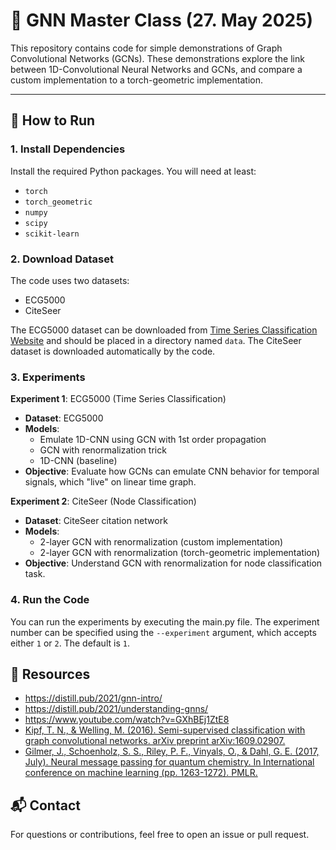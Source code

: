 # 🧠 GNN Master Class (27. May 2025)

This repository contains code for simple demonstrations of Graph Convolutional Networks (GCNs). 
These demonstrations explore the link between 1D-Convolutional Neural Networks and GCNs, and compare a custom implementation to a torch-geometric implementation.

---

## 🚀 How to Run

### 1. Install Dependencies

Install the required Python packages. You will need at least:

- `torch`
- `torch_geometric`
- `numpy`
- `scipy`
- `scikit-learn`

### 2. Download Dataset
The code uses two datasets:
- ECG5000
- CiteSeer

The ECG5000 dataset can be downloaded from [Time Series Classification Website](https://www.timeseriesclassification.com/description.php?Dataset=ECG5000) and should be placed in a directory named `data`.
The CiteSeer dataset is downloaded automatically by the code.

### 3. Experiments
**Experiment 1**: ECG5000 (Time Series Classification)
- **Dataset**: ECG5000
- **Models**:
  - Emulate 1D-CNN using GCN with 1st order propagation
  - GCN with renormalization trick
  - 1D-CNN (baseline)
- **Objective**: Evaluate how GCNs can emulate CNN behavior for temporal signals, which "live" on linear time graph.

**Experiment 2**: CiteSeer (Node Classification)
- **Dataset**: CiteSeer citation network
- **Models**:
  - 2-layer GCN with renormalization (custom implementation)
  - 2-layer GCN with renormalization (torch-geometric implementation)
- **Objective**: Understand GCN with renormalization for node classification task. 

### 4. Run the Code
You can run the experiments by executing the main.py file. The experiment number can be specified using the `--experiment` argument, which accepts either `1` or `2`. The default is `1`.

## 📁 Resources
- https://distill.pub/2021/gnn-intro/
- https://distill.pub/2021/understanding-gnns/
- https://www.youtube.com/watch?v=GXhBEj1ZtE8
- [Kipf, T. N., & Welling, M. (2016). Semi-supervised classification with graph convolutional networks. arXiv preprint arXiv:1609.02907.](https://arxiv.org/abs/1609.02907)
- [Gilmer, J., Schoenholz, S. S., Riley, P. F., Vinyals, O., & Dahl, G. E. (2017, July). Neural message passing for quantum chemistry. In International conference on machine learning (pp. 1263-1272). PMLR.](https://arxiv.org/abs/1704.01212)

## 📬 Contact

For questions or contributions, feel free to open an issue or pull request.
